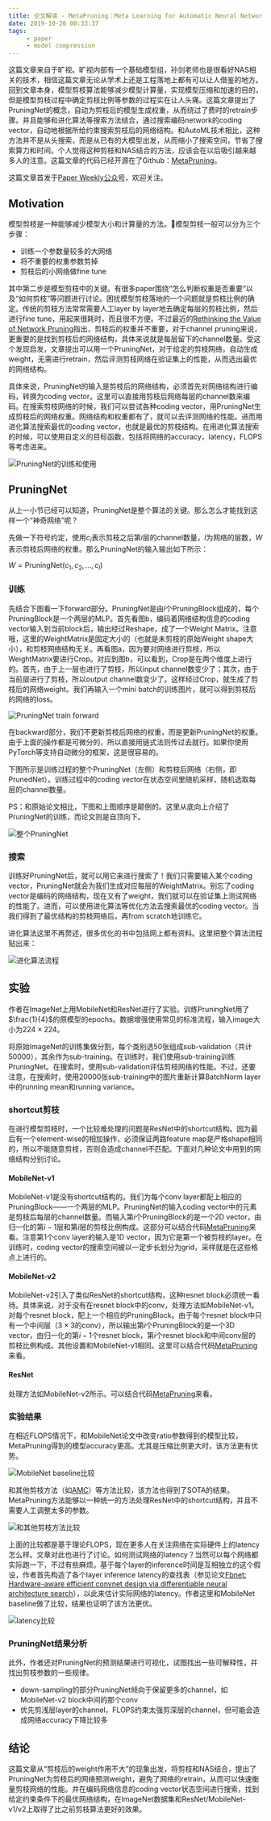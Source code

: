 ```yaml
---
title: 论文解读 - MetaPruning：Meta Learning for Automatic Neural Network Channel Pruning
date: 2019-10-26 00:33:37
tags:
     - paper
     - model compression
---
```


这篇文章来自于旷视。旷视内部有一个基础模型组，孙剑老师也是很看好NAS相关的技术，相信这篇文章无论从学术上还是工程落地上都有可以让人借鉴的地方。回到文章本身，模型剪枝算法能够减少模型计算量，实现模型压缩和加速的目的，但是模型剪枝过程中确定剪枝比例等参数的过程实在让人头痛。这篇文章提出了PruningNet的概念，自动为剪枝后的模型生成权重，从而绕过了费时的retrain步骤。并且能够和进化算法等搜索方法结合，通过搜索编码network的coding vector，自动地根据所给约束搜索剪枝后的网络结构。和AutoML技术相比，这种方法并不是从头搜索，而是从已有的大模型出发，从而缩小了搜索空间，节省了搜索算力和时间。个人觉得这种剪枝和NAS结合的方法，应该会在以后吸引越来越多人的注意。这篇文章的代码已经开源在了Github：[MetaPruning](https://github.com/liuzechun/MetaPruning)。

这篇文章首发于[Paper Weekly公众号](https://wemp.app/accounts/fd027dce-bcd1-4eaf-9e64-88bffd7ca8a2)，欢迎关注。

<!-- more -->

## Motivation

模型剪枝是一种能够减少模型大小和计算量的方法。模型剪枝一般可以分为三个步骤：

- 训练一个参数量较多的大网络
- 将不重要的权重参数剪掉
- 剪枝后的小网络做fine tune

其中第二步是模型剪枝中的关键。有很多paper围绕“怎么判断权重是否重要”以及“如何剪枝”等问题进行讨论。困扰模型剪枝落地的一个问题就是剪枝比例的确定。传统的剪枝方法常常需要人工layer by layer地去确定每层的剪枝比例，然后进行fine tune，用起来很耗时，而且很不方便。不过最近的[Rethinking the Value of Network Pruning](https://arxiv.org/abs/1810.05270)指出，剪枝后的权重并不重要，对于channel pruning来说，更重要的是找到剪枝后的网络结构，具体来说就是每层留下的channel数量。受这个发现启发，文章提出可以用一个PruningNet，对于给定的剪枝网络，自动生成weight，无需进行retrain，然后评测剪枝网络在验证集上的性能，从而选出最优的网络结构。

具体来说，PruningNet的输入是剪枝后的网络结构，必须首先对网络结构进行编码，转换为coding vector。这里可以直接用剪枝后网络每层的channel数来编码。在搜索剪枝网络的时候，我们可以尝试各种coding vector，用PruningNet生成剪枝后的网络权重。网络结构和权重都有了，就可以去评测网络的性能。进而用进化算法搜索最优的coding vector，也就是最优的剪枝结构。在用进化算法搜索的时候，可以使用自定义的目标函数，包括将网络的accuracy，latency，FLOPS等考虑进来。

![PruningNet的训练和使用](/img/paper_metapruning_pruningnet.jpg)

## PruningNet

从上一小节已经可以知道，PruningNet是整个算法的关键。那么怎么才能找到这样一个“神奇网络”呢？

先做一下符号约定，使用$c_i$表示剪枝之后第$i$层的channel数量，$l$为网络的层数，$W$表示剪枝后网络的权重。那么PruningNet的输入输出如下所示：

$W = \text{PruningNet}(c_1, c_2, \dots, c_l)$

### 训练

先结合下图看一下forward部分。PruningNet是由$l$个PruningBlock组成的，每个PruningBlock是一个两层的MLP。首先看图b，编码着网络结构信息的coding vector输入到当前block后，输出经过Reshape，成了一个Weight Matrix。注意哦，这里的WeightMatrix是固定大小的（也就是未剪枝的原始Weight shape大小），和剪枝网络结构无关。再看图a，因为要对网络进行剪枝，所以WeightMatrix要进行Crop。对应到图b，可以看到，Crop是在两个维度上进行的。首先，由于上一层也进行了剪枝，所以input channel数变少了；其次，由于当前层进行了剪枝，所以output channel数变少了。这样经过Crop，就生成了剪枝后的网络weight。我们再输入一个mini batch的训练图片，就可以得到剪枝后的网络的loss。

![PruningNet train forward](/img/paper_metapruning_pruningnet_forward.jpg)

在backward部分，我们不更新剪枝后网络的权重，而是更新PruningNet的权重。由于上面的操作都是可微分的，所以直接用链式法则传过去就行。如果你使用PyTorch等支持自动微分的框架，这是很容易的。

下图所示是训练过程的整个PruningNet（左侧）和剪枝后网络（右侧，即PrunedNet）。训练过程中的coding vector在状态空间里随机采样，随机选取每层的channel数量。

PS：和原始论文相比，下图和上图顺序是颠倒的。这里从底向上介绍了PruningNet的训练，而论文则是自顶向下。

![整个PruningNet](/img/paper_metapruning_whole_meta_learning.jpg)

### 搜索

训练好PruningNet后，就可以用它来进行搜索了！我们只需要输入某个coding vector，PruningNet就会为我们生成对应每层的WeightMatrix。别忘了coding vector是编码的网络结构，现在又有了weight，我们就可以在验证集上测试网络的性能了。进而，可以使用进化算法等优化方法去搜索最优的coding vector。当我们得到了最优结构的剪枝网络后，再from scratch地训练它。

进化算法这里不再赘述，很多优化的书中包括网上都有资料。这里把整个算法流程贴出来：

![进化算法流程](/img/paper_metapruning_evaluation_algorithm.jpg)

## 实验

作者在ImageNet上用MobileNet和ResNet进行了实验。训练PruningNet用了$\frac{1}{4}$的原模型的epochs。数据增强使用常见的标准流程，输入image大小为$224\times 224$。

将原始ImageNet的训练集做分割，每个类别选50张组成sub-validation（共计50000），其余作为sub-training。在训练时，我们使用sub-training训练PruningNet。在搜索时，使用sub-validation评估剪枝网络的性能。不过，还要注意，在搜索时，使用20000张sub-training中的图片重新计算BatchNorm layer中的running mean和running variance。

### shortcut剪枝

在进行模型剪枝时，一个比较难处理的问题是ResNet中的shortcut结构。因为最后有一个element-wise的相加操作，必须保证两路feature map是严格shape相同的，所以不能随意剪枝，否则会造成channel不匹配。下面对几种论文中用到的网络结构分别讨论。

#### MobileNet-v1

MobileNet-v1是没有shortcut结构的。我们为每个conv layer都配上相应的PruningBlock——一个两层的MLP。PruningNet的输入coding vector中的元素是剪枝后每层的channel数量。而输入第$i$个PruningBlock的是一个2D vector，由归一化的第$i-1$层和第$i$层的剪枝比例构成。这部分可以结合代码[MetaPruning](https://github.com/liuzechun/MetaPruning/blob/master/mobilenetv1/training/mobilenet_v1.py#L15)来看。注意第$1$个conv layer的输入是1D vector，因为它是第一个被剪枝的layer。在训练时，coding vector的搜索空间被以一定步长划分为grid，采样就是在这些格点上进行的。

#### MobileNet-v2

MobileNet-v2引入了类似ResNet的shortcut结构，这种resnet block必须统一看待。具体来说，对于没有在resnet block中的conv，处理方法如MobileNet-v1。对每个resnet block，配上一个相应的PruningBlock。由于每个resnet block中只有一个中间层（$3\times 3$的conv），所以输出第$i$个PruningBlock的是一个3D vector，由归一化的第$i-1$个resnet block，第$i$个resnet block和中间conv层的剪枝比例构成。其他设置和MobileNet-v1相同。这里可以结合代码[MetaPruning](https://github.com/liuzechun/MetaPruning/blob/master/mobilenetv2/training/mobilenet_v2.py#L109)来看。

#### ResNet

处理方法如MobileNet-v2所示。可以结合代码[MetaPruning](https://github.com/liuzechun/MetaPruning/blob/master/resnet/training/resnet.py#L75)来看。

### 实验结果

在相近FLOPS情况下，和MobileNet论文中改变ratio参数得到的模型比较，MetaPruning得到的模型accuracy更高。尤其是压缩比例更大时，该方法更有优势。

![MobileNet baseline比较](/img/paper_metapruning_compare_with_mobilenet_baseline.jpg)

和其他剪枝方法（如[AMC](https://arxiv.org/abs/1802.03494)）等方法比较，该方法也得到了SOTA的结果。MetaPruning方法能够以一种统一的方法处理ResNet中的shortcut结构，并且不需要人工调整太多的参数。

![和其他剪枝方法比较](/img/paper_metapruning_compare_with_other_pruning_automl.jpg)

上面的比较都是基于理论FLOPS，现在更多人在关注网络在实际硬件上的latency怎么样。文章对此也进行了讨论。如何测试网络的latency？当然可以每个网络都实际跑一下，不过有些麻烦。基于每个layer的inference时间是互相独立的这个假设，作者首先构造了各个layer inference latency的查找表（参见论文[Fbnet: Hardware-aware efficient convnet design via differentiable neural architecture search](https://arxiv.org/abs/1812.03443)），以此来估计实际网络的latency。作者这里和MobileNet baseline做了比较，结果也证明了该方法更优。

![latency比较](/img/paper_metapruning_latency_compare_with_mobilenet_baseline.jpg)

### PruningNet结果分析

此外，作者还对PruningNet的预测结果进行可视化，试图找出一些可解释性，并找出剪枝参数的一些规律。

- down-sampling的部分PruningNet倾向于保留更多的channel，如MobileNet-v2 block中间的那个conv
- 优先剪浅层layer的channel，FLOPS约束太强剪深层的channel，但可能会造成网络accuracy下降比较多

## 结论

这篇文章从“剪枝后的weight作用不大”的现象出发，将剪枝和NAS结合，提出了PruningNet为剪枝后的网络预测weight，避免了网络的retrain，从而可以快速衡量剪枝网络的性能。并在编码网络信息的coding vector状态空间进行搜索，找到给定约束条件下的最优网络结构，在ImageNet数据集和ResNet/MobileNet-v1/v2上取得了比之前剪枝算法更好的效果。